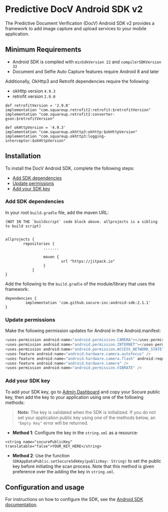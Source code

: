 # Predictive DocV Android SDK v2

The Predictive Document Verification (DocV) Android SDK v2 provides a framework to add image capture and upload services to your mobile application.

## Minimum Requirements

- Android SDK is compiled with `minSdkVersion 22` and `compilerSDKVersion 32`
- Document and Selfie Auto Capture features require Android 8 and later

Additionally, OkHttp3 and Retrofit dependencies require the following: 

- okHttp version `4.9.3`
- retrofit version `2.9.0` 

```
def retrofitVersion = '2.9.0'
implementation "com.squareup.retrofit2:retrofit:$retrofitVersion"
implementation "com.squareup.retrofit2:converter-gson:$retrofitVersion"

def okHttpVersion = '4.9.3'
implementation "com.squareup.okhttp3:okhttp:$okHttpVersion"
implementation "com.squareup.okhttp3:logging-interceptor:$okHttpVersion"
```

## Installation

To install the DocV Android SDK, complete the following steps:

 - [Add SDK dependencies](#add-sdk-dependencies)
 - [Update permissions](#update-permissions)
 - [Add your SDK key](#add-your-sdk-key)

### Add SDK dependencies

In your root `build.gradle` file, add the maven URL: 

```
(NOT IN THE `buildscript` code block above. allprojects is a sibling to build script)


allprojects {
  	  	repositories {
      	 		 .......

       			 maven {
           				 url "https://jitpack.io" 
     		 	 }
    		}
}
```

Add the following to the `build.gradle` of the module/library that uses the framework:

```
dependencies {
   		 implementation 'com.github.socure-inc:android-sdk:2.1.1'
}
```

### Update permissions

Make the following permission updates for Android in the Android.manifest:

```java
<uses-permission android:name="android.permission.CAMERA"></uses-permission>
<uses-permission android:name="android.permission.INTERNET"></uses-permission>
<uses-permission android:name="android.permission.ACCESS_NETWORK_STATE"></uses-permission>
<uses-feature android:name="android.hardware.camera.autofocus" />
<uses-feature android:name="android.hardware.camera.flash" android:required="false" />
<uses-feature android:name="android.hardware.camera" />
<uses-permission android:name="android.permission.VIBRATE" />
```

### Add your SDK key

To add your SDK key, go to [Admin Dashboard](https://developer.socure.com/docs/) and copy your Socure public key, then add the key to your application using one of the following methods: 

> **Note:** The key is validated when the SDK is initialized. If you do not set your application public key using one of the methods below, an `"Empty Key"` error will be returned.

- **Method 1**: Configure the key in the `string.xml` as a resource:

```
<string name="socurePublicKey" translatable="false">YOUR_KEY_HERE</string>
```

- **Method 2**: Use the function `SDKAppDataPublic.setSocureSdkKey(publicKey: String)` to set the public key before initiating the scan process. Note that this method is given preference over the adding the key in `string.xml`. 

## Configuration and usage

For instructions on how to configure the SDK, see the [Android SDK documentation](https://developer.socure.com/docs/sdks/docv/android-sdk/android-sdk-v2).